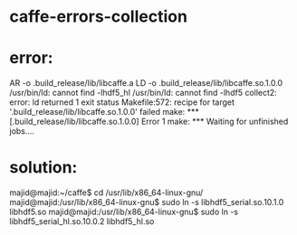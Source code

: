 # caffe-errors-collection


# error:
AR -o .build_release/lib/libcaffe.a
LD -o .build_release/lib/libcaffe.so.1.0.0
/usr/bin/ld: cannot find -lhdf5_hl
/usr/bin/ld: cannot find -lhdf5
collect2: error: ld returned 1 exit status
Makefile:572: recipe for target '.build_release/lib/libcaffe.so.1.0.0' failed
make: *** [.build_release/lib/libcaffe.so.1.0.0] Error 1
make: *** Waiting for unfinished jobs....

# solution:
majid@majid:~/caffe$ cd /usr/lib/x86_64-linux-gnu/
majid@majid:/usr/lib/x86_64-linux-gnu$ sudo ln -s libhdf5_serial.so.10.1.0 libhdf5.so
majid@majid:/usr/lib/x86_64-linux-gnu$ sudo ln -s libhdf5_serial_hl.so.10.0.2 libhdf5_hl.so

